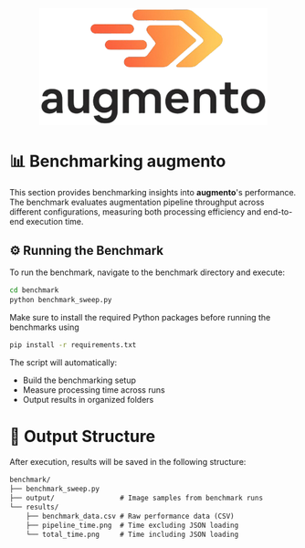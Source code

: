 <p align="center">
  <img src="../assets/augmento.png" alt="augmento logo" width="400"/>
</p>

# 📊 Benchmarking augmento

This section provides benchmarking insights into **augmento**'s performance. The benchmark evaluates augmentation pipeline throughput across different configurations, measuring both processing efficiency and end-to-end execution time.


## ⚙️ Running the Benchmark

To run the benchmark, navigate to the benchmark directory and execute:

```bash
cd benchmark
python benchmark_sweep.py
```

Make sure to install the required Python packages before running the benchmarks using

```bash
pip install -r requirements.txt
```

The script will automatically:

- Build the benchmarking setup
- Measure processing time across runs
- Output results in organized folders

# 📁 Output Structure

After execution, results will be saved in the following structure:

```text
benchmark/
├── benchmark_sweep.py
├── output/                # Image samples from benchmark runs
└── results/
    ├── benchmark_data.csv # Raw performance data (CSV)
    ├── pipeline_time.png  # Time excluding JSON loading
    └── total_time.png     # Time including JSON loading
```
